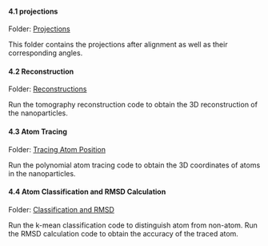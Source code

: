 #### 4.1 projections

Folder: [Projections](./4.1_projections)

This folder contains the projections after alignment as well as their corresponding angles.

#### 4.2 Reconstruction

Folder: [Reconstructions](./4.2_reconstructions)

Run the tomography reconstruction code to obtain the 3D reconstruction of the nanoparticles.

#### 4.3 Atom Tracing

Folder: [Tracing Atom Position](./4.3_tracing)

Run the polynomial atom tracing code to obtain the 3D coordinates of atoms in the nanoparticles.

#### 4.4 Atom Classification and RMSD Calculation 

Folder: [Classification and RMSD](./4.4_classification_CalRMSD)

Run the k-mean classification code to distinguish atom from non-atom. Run the RMSD calculation code to obtain the accuracy of the traced atom.

